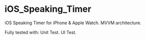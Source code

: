 # iOS_Speaking_Timer

iOS Speaking Timer for iPhone & Apple Watch.
MVVM architecture.

Fully tested with:
Unit Test.
UI Test.
